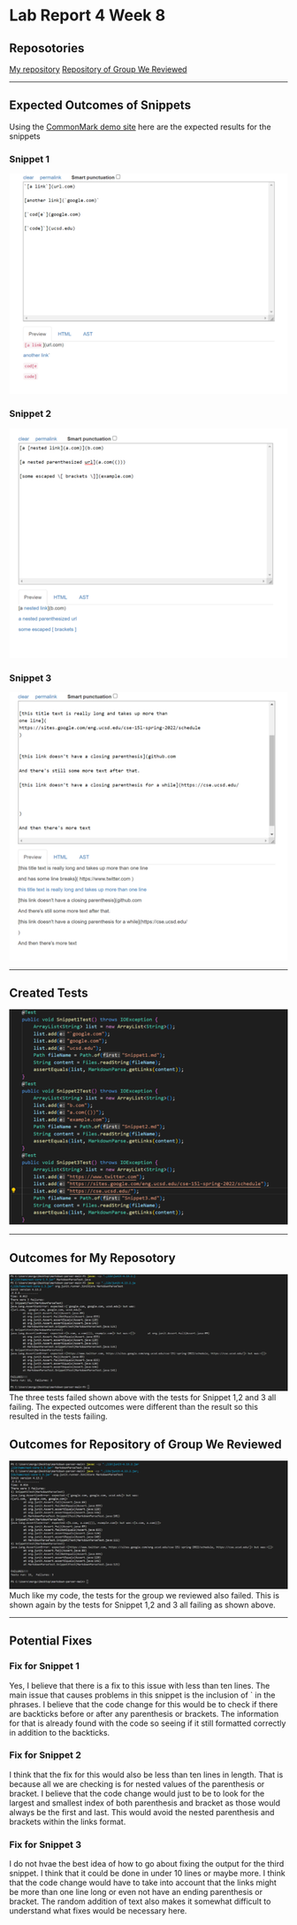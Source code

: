 # Lab Report 4 Week 8

## Reposotories 
[My repository](https://github.com/Gus-Mora/markdown-parser)
[Repository of Group We Reviewed](https://github.com/kaileywong/markdown-parser)
________
## Expected Outcomes of Snippets
Using the [CommonMark demo site](https://spec.commonmark.org/dingus/) here are the expected results for the snippets 
### Snippet 1
![snipex3](snipex1.png)
### Snippet 2
![snipex2](snipex2.png)
### Snippet 3
![snipex3](snipex3.png)
_________
## Created Tests
![tests](testl4.png)
_________
## Outcomes for My Reposotory
![myoutcome](outcomem.png)
The three tests failed shown above with the tests for Snippet 1,2 and 3 all failing. The expected outcomes were different than the result so this resulted in the tests failing. 
## Outcomes for Repository of Group We Reviewed
![theiroutcome](revoutcome.png)
Much like my code, the tests for the group we reviewed also failed. This is shown again by the tests for Snippet 1,2 and 3 all failing as shown above. 
______
## Potential Fixes 
### Fix for Snippet 1
Yes, I believe that there is a fix to this issue with less than ten lines. The main issue that causes problems in this snippet is the inclusion of ` in the phrases. I believe that the code change for this would be to check if there are backticks before or after any parenthesis or brackets. The information for that is already found with the code so seeing if it still formatted correctly in addition to the backticks. 
### Fix for Snippet 2
I think that the fix for this would also be less than ten lines in length. That is because all we are checking is for nested values of the parenthesis or bracket. I believe that the code change would just to be to look for the largest and smallest index of both parenthesis and bracket as those would always be the first and last. This would avoid the nested parenthesis and brackets within the links format.
### Fix for Snippet 3
I do not hvae the best idea of how to go about fixing the output for the third snippet. I think that it could be done in under 10 lines or maybe more. I think that the code change would have to take into account that the links might be more than one line long or even not have an ending parenthesis or bracket. The random addition of text also makes it somewhat difficult to understand what fixes would be necessary here. 